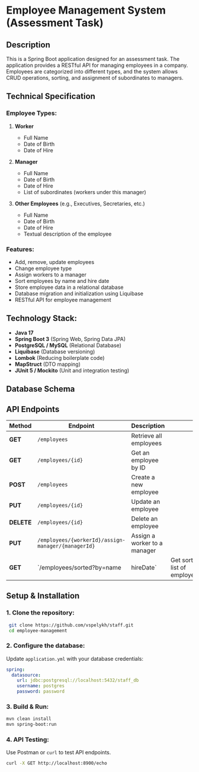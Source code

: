 # Employee Management System (Assessment Task)

## Description

This is a Spring Boot application designed for an assessment task. The application provides a RESTful API for managing employees in a company. Employees are categorized into different types, and the system allows CRUD operations, sorting, and assignment of subordinates to managers.

## Technical Specification

### **Employee Types:**

1. **Worker**

    - Full Name
    - Date of Birth
    - Date of Hire

2. **Manager**

    - Full Name
    - Date of Birth
    - Date of Hire
    - List of subordinates (workers under this manager)

3. **Other Employees** (e.g., Executives, Secretaries, etc.)

    - Full Name
    - Date of Birth
    - Date of Hire
    - Textual description of the employee

### **Features:**

- Add, remove, update employees
- Change employee type
- Assign workers to a manager
- Sort employees by name and hire date
- Store employee data in a relational database
- Database migration and initialization using Liquibase
- RESTful API for employee management

## **Technology Stack:**

- **Java 17**
- **Spring Boot 3** (Spring Web, Spring Data JPA)
- **PostgreSQL / MySQL** (Relational Database)
- **Liquibase** (Database versioning)
- **Lombok** (Reducing boilerplate code)
- **MapStruct** (DTO mapping)
- **JUnit 5 / Mockito** (Unit and integration testing)

## **Database Schema**

## **API Endpoints**

| Method     | Endpoint                                           | Description                  |                              |
| ---------- | -------------------------------------------------- | ---------------------------- | ---------------------------- |
| **GET**    | `/employees`                                       | Retrieve all employees       |                              |
| **GET**    | `/employees/{id}`                                  | Get an employee by ID        |                              |
| **POST**   | `/employees`                                       | Create a new employee        |                              |
| **PUT**    | `/employees/{id}`                                  | Update an employee           |                              |
| **DELETE** | `/employees/{id}`                                  | Delete an employee           |                              |
| **PUT**    | `/employees/{workerId}/assign-manager/{managerId}` | Assign a worker to a manager |                              |
| **GET**    | \`/employees/sorted?by=name                        | hireDate\`                   | Get sorted list of employees |

## **Setup & Installation**

### **1. Clone the repository:**

```bash
 git clone https://github.com/vspelykh/staff.git
 cd employee-management
```

### **2. Configure the database:**

Update `application.yml` with your database credentials:

```yaml
spring:
  datasource:
    url: jdbc:postgresql://localhost:5432/staff_db
    username: postgres
    password: password
```

### **3. Build & Run:**

```bash
mvn clean install
mvn spring-boot:run
```

### **4. API Testing:**

Use Postman or `curl` to test API endpoints.

```bash
curl -X GET http://localhost:8900/echo
```